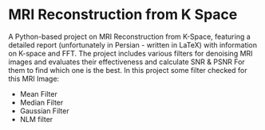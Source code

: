 # MRI Reconstruction from K Space
A Python-based project on MRI Reconstruction from K-Space, featuring a detailed report (unfortunately in Persian - written in LaTeX) with information on K-space and FFT. The project includes various filters for denoising MRI images and evaluates their effectiveness and calculate SNR & PSNR For them to find which one is the best. 
In this project some filter checked for this MRI Image:
- Mean Filter
- Median Filter
- Gaussian Filter
- NLM filter

